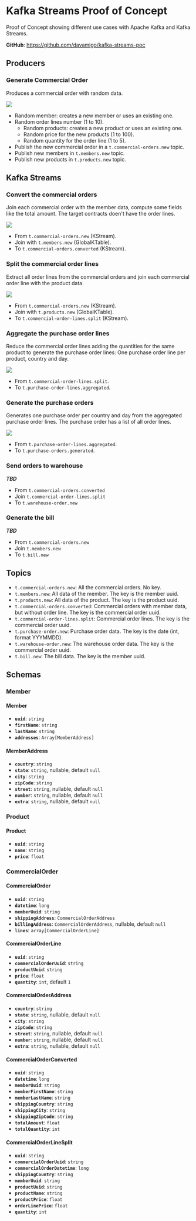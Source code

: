 # Kafka Streams Proof of Concept

Proof of Concept showing different use cases with Apache Kafka and Kafka Streams.

**GitHub**: https://github.com/davamigo/kafka-streams-poc

## Producers

### Generate Commercial Order

Produces a commercial order with random data.

![](docs/images/producer-generate-commercial-order.png)

- Random member: creates a new member or uses an existing one.
- Random order lines number (1 to 10).
    - Random products: creates a new product or uses an existing one.
    - Random price for the new products (1 to 100).
    - Random quantity for the order line (1 to 5).
- Publish the new commercial order in a `t.commercial-orders.new` topic.
- Publish new members in `t.members.new` topic.
- Publish new products in `t.products.new` topic.


## Kafka Streams

### Convert the commercial orders

Join each commercial order with the member data, compute some fields like the total amount. The target contracts doen't have the order lines.

![](docs/images/stream-convert-commercial-orders.png)

- From `t.commercial-orders.new` (KStream).
- Join with `t.members.new` (GlobalKTable).
- To `t.commercial-orders.converted` (KStream).

### Split the commercial order lines

Extract all order lines from the commercial orders and join each commercial order line with the product data.

![](docs/images/stream-split-commercial-order-lines.png)

- From `t.commercial-orders.new` (KStream).
- Join with `t.products.new` (GlobalKTable).
- To `t.commercial-order-lines.split` (KStream).

### Aggregate the purchase order lines

Reduce the commercial order lines adding the quantities for the same product to generate the purchase order lines:
One purchase order line per product, country and day.

![](docs/images/stream-aggregate-purchase-order-lines.png)

- From `t.commercial-order-lines.split`.
- To `t.purchase-order-lines.aggregated`.

### Generate the purchase orders

Generates one purchase order per country and day from the aggregated purchase order lines.
The purchase order has a list of all order lines.

![](docs/images/stream-generate-purchase-orders.png)

- From `t.purchase-order-lines.aggregated`.
- To `t.purchase-orders.generated`.

### Send orders to warehouse

_**TBD**_

- From `t.commercial-orders.converted`
- Join `t.commercial-order-lines.split`
- To `t.warehouse-order.new`

### Generate the bill

_**TBD**_

- From `t.commercial-orders.new`
- Join `t.members.new`
- To `t.bill.new`

## Topics

- `t.commercial-orders.new`: All the commercial orders. No key.
- `t.members.new`: All data of the member. The key is the member uuid.
- `t.products.new`: All data of the product. The key is the product uuid.
- `t.commercial-orders.converted`: Commercial orders with member data, but without order line. The key is the commercial order uuid.
- `t.commercial-order-lines.split`: Commercial order lines. The key is the commercial order uuid.
- `t.purchase-order.new`: Purchase order data. The key is the date (int, format YYYMMDD).
- `t.warehouse-order.new`: The warehouse order data. The key is the commercial order uuid.
- `t.bill.new`: The bill data. The key is the member uuid.

## Schemas

### Member

#### Member

- **`uuid`**: `string`
- **`firstName`**: `string`
- **`lastName`**: `string`
- **`addresses`**: `Array[MemberAddress]`

#### MemberAddress

- **`country`**: `string`
- **`state`**: `string`, nullable, default `null`
- **`city`**: `string`
- **`zipCode`**: `string`
- **`street`**: `string`, nullable, default `null`
- **`number`**: `string`, nullable, default `null`
- **`extra`**: `string`, nullable, default `null`

### Product

#### Product

- **`uuid`**: `string`
- **`name`**: `string`
- **`price`**: `float`

### CommercialOrder

#### CommercialOrder

- **`uuid`**: `string`
- **`datetime`**: `long`
- **`memberUuid`**: `string`
- **`shippingAddress`**: `CommercialOrderAddress`
- **`billingAddress`**: `CommercialOrderAddress`, nullable, default `null`
- **`lines`**: `array[CommercialOrderLine]`

#### CommercialOrderLine

- **`uuid`**: `string`
- **`commercialOrderUuid`**: `string`
- **`productUuid`**: `string`
- **`price`**: `float`
- **`quantity`**: `int`, default `1`

#### CommercialOrderAddress

- **`country`**: `string`
- **`state`**: `string`, nullable, default `null`
- **`city`**: `string`
- **`zipCode`**: `string`
- **`street`**: `string`, nullable, default `null`
- **`number`**: `string`, nullable, default `null`
- **`extra`**: `string`, nullable, default `null`

#### CommercialOrderConverted

- **`uuid`**: `string`
- **`datetime`**: `long`
- **`memberUuid`**: `string`
- **`memberFirstName`**: `string`
- **`memberLastName`**: `string`
- **`shippingCountry`**: `string`
- **`shippingCity`**: `string`
- **`shippingZipCode`**: `string`
- **`totalAmount`**: `float`
- **`totalQuantity`**: `int`

#### CommercialOrderLineSplit

- **`uuid`**: `string`
- **`commercialOrderUuid`**: `string`
- **`commercialOrderDatetime`**: `long`
- **`shippingCountry`**: `string`
- **`memberUuid`**: `string`
- **`productUuid`**: `string`
- **`productName`**: `string`
- **`productPrice`**: `float`
- **`orderLinePrice`**: `float`
- **`quantity`**: `int`
